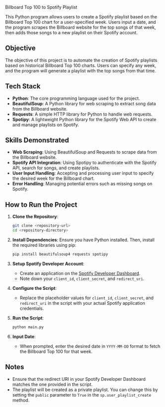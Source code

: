 Billboard Top 100 to Spotify Playlist

This Python program allows users to create a Spotify playlist based on the Billboard Top 100 chart for a user-specified week. Users input a date, and the program scrapes the Billboard website for the top songs of that week, then adds those songs to a new playlist on their Spotify account.

## Objective

The objective of this project is to automate the creation of Spotify playlists based on historical Billboard Top 100 charts. Users can specify any week, and the program will generate a playlist with the top songs from that time.

## Tech Stack

- **Python**: The core programming language used for the project.
- **BeautifulSoup**: A Python library for web scraping to extract song data from the Billboard website.
- **Requests**: A simple HTTP library for Python to handle web requests.
- **Spotipy**: A lightweight Python library for the Spotify Web API to create and manage playlists on Spotify.

## Skills Demonstrated

- **Web Scraping**: Using BeautifulSoup and Requests to scrape data from the Billboard website.
- **Spotify API Integration**: Using Spotipy to authenticate with the Spotify API, search for songs, and create playlists.
- **User Input Handling**: Accepting and processing user input to specify the desired week for the Billboard chart.
- **Error Handling**: Managing potential errors such as missing songs on Spotify.

## How to Run the Project

1. **Clone the Repository**:
    ```bash
    git clone <repository-url>
    cd <repository-directory>
    ```

2. **Install Dependencies**:
    Ensure you have Python installed. Then, install the required libraries using pip:
    ```bash
    pip install beautifulsoup4 requests spotipy
    ```

3. **Setup Spotify Developer Account**:
    - Create an application on the [Spotify Developer Dashboard](https://developer.spotify.com/dashboard/applications).
    - Note down your `client_id`, `client_secret`, and `redirect_uri`.

4. **Configure the Script**:
    - Replace the placeholder values for `client_id`, `client_secret`, and `redirect_uri` in the script with your actual Spotify application credentials.

5. **Run the Script**:
    ```bash
    python main.py
    ```

6. **Input Date**:
    - When prompted, enter the desired date in `YYYY-MM-DD` format to fetch the Billboard Top 100 for that week.

## Notes

- Ensure that the redirect URI in your Spotify Developer Dashboard matches the one provided in the script.
- The playlist will be created as a private playlist. You can change this by setting the `public` parameter to `True` in the `sp.user_playlist_create` method.